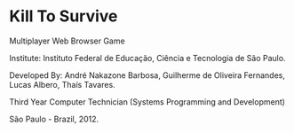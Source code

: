 Kill To Survive
=============

Multiplayer Web Browser Game 

Institute: Instituto Federal de Educação, Ciência e Tecnologia de São Paulo.

Developed By: André Nakazone Barbosa, Guilherme de Oliveira Fernandes, Lucas Albero, Thaís Tavares.

Third Year Computer Technician (Systems Programming and Development)

São Paulo - Brazil, 2012.
